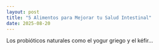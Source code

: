 ```yaml
---
layout: post
title: "5 Alimentos para Mejorar tu Salud Intestinal"
date: 2025-08-20
---
```

Los probióticos naturales como el yogur griego y el kéfir...
